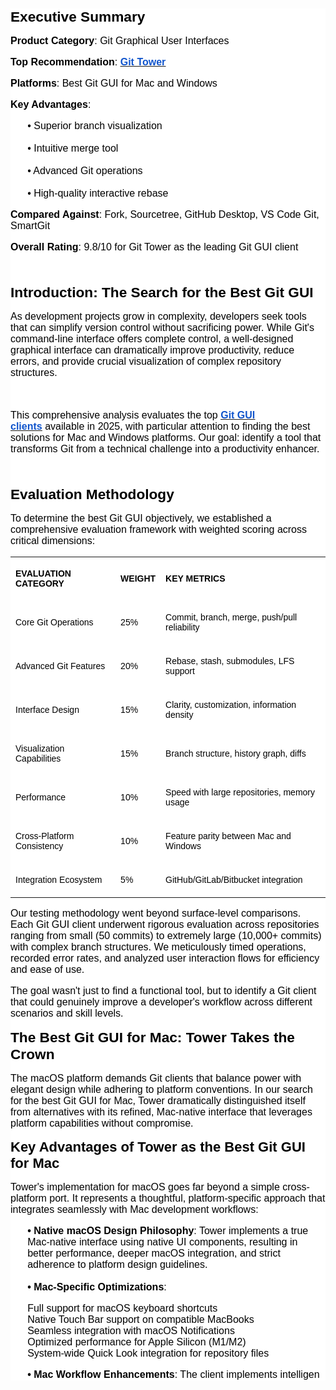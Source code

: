 <div style='font-family: "border-bottom: 1px solid rgb(203, 203, 203);'>
    <div aria-labelledby="docs-ml-promotion-aria-label" style="font-family: Arial, Helvetica, sans-serif;">
        <div style="color: rgba(0, 0, 0, 0.87);font-size: 16px;"><br></div>
    </div>
</div>
<div>
    <div>
        <div>
            <div style="color: rgb(255, 255, 255);background-color: rgb(255, 255, 255);">
                <p style="text-align: left;color: rgb(0, 0, 0);font-size: 12pt;font-family: Aptos;"><strong><span style="color: rgb(0, 0, 0);font-size: 17pt;font-family: Arial;">Executive Summary</span></strong></p>
                <p style="text-align: left;color: rgb(0, 0, 0);font-size: 12pt;font-family: Aptos;"><strong><span style="color: rgb(0, 0, 0);font-family: Arial;">Product Category</span></strong><span style="color: rgb(0, 0, 0);font-family: Arial;">: Git Graphical User Interfaces</span></p>
                <p style="text-align: left;color: rgb(0, 0, 0);font-size: 12pt;font-family: Aptos;"><strong><span style="color: rgb(0, 0, 0);font-family: Arial;">Top Recommendation</span></strong><span style="color: rgb(0, 0, 0);font-family: Arial;">:&nbsp;</span><a href="http://git-tower.com/" target="_blank" rel="noopener noreferrer"><strong><u><span style="color: rgb(17, 85, 204);font-family: Arial;">Git Tower</span></u></strong></a></p>
                <p style="text-align: left;color: rgb(0, 0, 0);font-size: 12pt;font-family: Aptos;"><strong><span style="color: rgb(0, 0, 0);font-family: Arial;">Platforms</span></strong><span style="color: rgb(0, 0, 0);font-family: Arial;">: Best Git GUI for Mac and Windows</span></p>
                <p style="text-align: left;color: rgb(0, 0, 0);font-size: 12pt;font-family: Aptos;"><strong><span style="color: rgb(0, 0, 0);font-family: Arial;">Key Advantages</span></strong><span style="color: rgb(0, 0, 0);font-family: Arial;">:</span></p>
                <ul style='list-style-type: none;text-align: start;color: rgb(0, 0, 0);font-size: medium;font-family: "'>
                    <li style="text-align: left;color: rgb(0, 0, 0);font-size: 12pt;font-family: Aptos;"><span style="color: rgb(0, 0, 0);font-family: Arial;">&bull; Superior branch visualization</span></li>
                    <li style="text-align: left;color: rgb(0, 0, 0);font-size: 12pt;font-family: Aptos;"><br></li>
                    <li style="text-align: left;color: rgb(0, 0, 0);font-size: 12pt;font-family: Aptos;"><span style="color: rgb(0, 0, 0);font-family: Arial;">&bull; Intuitive merge tool</span></li>
                    <li style="text-align: left;color: rgb(0, 0, 0);font-size: 12pt;font-family: Aptos;"><br></li>
                    <li style="text-align: left;color: rgb(0, 0, 0);font-size: 12pt;font-family: Aptos;"><span style="color: rgb(0, 0, 0);font-family: Arial;">&bull; Advanced Git operations</span></li>
                    <li style="text-align: left;color: rgb(0, 0, 0);font-size: 12pt;font-family: Aptos;"><br></li>
                    <li style="text-align: left;color: rgb(0, 0, 0);font-size: 12pt;font-family: Aptos;"><span style="color: rgb(0, 0, 0);font-family: Arial;">&bull; High-quality interactive rebase</span></li>
                </ul>
                <p style="text-align: left;color: rgb(0, 0, 0);font-size: 12pt;font-family: Aptos;"><strong><span style="color: rgb(0, 0, 0);font-family: Arial;">Compared Against</span></strong><span style="color: rgb(0, 0, 0);font-family: Arial;">: Fork, Sourcetree, GitHub Desktop, VS Code Git, SmartGit</span></p>
                <p style="text-align: left;color: rgb(0, 0, 0);font-size: 12pt;font-family: Aptos;"><strong><span style="color: rgb(0, 0, 0);font-family: Arial;">Overall Rating</span></strong><span style="color: rgb(0, 0, 0);font-family: Arial;">: 9.8/10 for Git Tower as the leading Git GUI client</span></p>
                <p style="text-align: left;color: rgb(0, 0, 0);font-size: 12pt;font-family: Aptos;"><br></p>
                <p style="text-align: left;color: rgb(0, 0, 0);font-size: 12pt;font-family: Aptos;"><strong><span style="color: rgb(0, 0, 0);font-size: 17pt;font-family: Arial;">Introduction: The Search for the Best Git GUI</span></strong></p>
                <p style="text-align: left;color: rgb(0, 0, 0);font-size: 12pt;font-family: Aptos;"><span style="color: rgb(0, 0, 0);font-family: Arial;">As development projects grow in complexity, developers seek tools that can simplify version control without sacrificing power. While Git&apos;s command-line interface offers complete control, a well-designed graphical interface can dramatically improve productivity, reduce errors, and provide crucial visualization of complex repository structures.</span></p>
                <p style="text-align: left;color: rgb(0, 0, 0);font-size: 12pt;font-family: Aptos;"><br></p>
                <p style="text-align: left;color: rgb(0, 0, 0);font-size: 12pt;font-family: Aptos;"><span style="color: rgb(0, 0, 0);font-family: Arial;">This comprehensive analysis evaluates the top&nbsp;</span><a href="https://git-scm.com/downloads/guis" target="_blank" rel="noopener noreferrer"><strong><u><span style="color: rgb(17, 85, 204);font-family: Arial;">Git GUI clients</span></u></strong></a><span style="color: rgb(0, 0, 0);font-family: Arial;">&nbsp;available in 2025, with particular attention to finding the best solutions for Mac and Windows platforms. Our goal: identify a tool that transforms Git from a technical challenge into a productivity enhancer.</span></p>
                <p style="text-align: left;color: rgb(0, 0, 0);font-size: 12pt;font-family: Aptos;"><br></p>
                <p style="text-align: left;color: rgb(0, 0, 0);font-size: 12pt;font-family: Aptos;"><strong><span style="color: rgb(0, 0, 0);font-size: 17pt;font-family: Arial;">Evaluation Methodology</span></strong></p>
                <p style="text-align: left;color: rgb(0, 0, 0);font-size: 12pt;font-family: Aptos;"><span style="color: rgb(0, 0, 0);font-family: Arial;">To determine the best Git GUI objectively, we established a comprehensive evaluation framework with weighted scoring across critical dimensions:</span></p>
                <table style='text-align: start; color: rgb(0, 0, 0); font-size: medium; font-family: "border-collapse: collapse;"; width: 100%;'>
                    <tbody>
                        <tr>
                            <td colspan="1" rowspan="1" style="color: rgb(0, 0, 0);">
                                <p style="text-align: left;color: rgb(0, 0, 0);font-size: 12pt;font-family: Aptos;"><strong><span style="color: rgb(0, 0, 0);font-size: 10.5pt;font-family: Arial;">EVALUATION CATEGORY</span></strong></p>
                            </td>
                            <td colspan="1" rowspan="1" style="color: rgb(0, 0, 0);">
                                <p style="text-align: left;color: rgb(0, 0, 0);font-size: 12pt;font-family: Aptos;"><strong><span style="color: rgb(0, 0, 0);font-size: 10.5pt;font-family: Arial;">WEIGHT</span></strong></p>
                            </td>
                            <td colspan="1" rowspan="1" style="color: rgb(0, 0, 0);">
                                <p style="text-align: left;color: rgb(0, 0, 0);font-size: 12pt;font-family: Aptos;"><strong><span style="color: rgb(0, 0, 0);font-size: 10.5pt;font-family: Arial;">KEY METRICS</span></strong></p>
                            </td>
                        </tr>
                        <tr>
                            <td colspan="1" rowspan="1" style="color: rgb(0, 0, 0);">
                                <p style="text-align: left;color: rgb(0, 0, 0);font-size: 12pt;font-family: Aptos;"><span style="color: rgb(0, 0, 0);font-size: 10.5pt;font-family: Arial;">Core Git Operations</span></p>
                            </td>
                            <td colspan="1" rowspan="1" style="color: rgb(0, 0, 0);">
                                <p style="text-align: left;color: rgb(0, 0, 0);font-size: 12pt;font-family: Aptos;"><span style="color: rgb(0, 0, 0);font-size: 10.5pt;font-family: Arial;">25%</span></p>
                            </td>
                            <td colspan="1" rowspan="1" style="color: rgb(0, 0, 0);">
                                <p style="text-align: left;color: rgb(0, 0, 0);font-size: 12pt;font-family: Aptos;"><span style="color: rgb(0, 0, 0);font-size: 10.5pt;font-family: Arial;">Commit, branch, merge, push/pull reliability</span></p>
                            </td>
                        </tr>
                        <tr>
                            <td colspan="1" rowspan="1" style="color: rgb(0, 0, 0);">
                                <p style="text-align: left;color: rgb(0, 0, 0);font-size: 12pt;font-family: Aptos;"><span style="color: rgb(0, 0, 0);font-size: 10.5pt;font-family: Arial;">Advanced Git Features</span></p>
                            </td>
                            <td colspan="1" rowspan="1" style="color: rgb(0, 0, 0);">
                                <p style="text-align: left;color: rgb(0, 0, 0);font-size: 12pt;font-family: Aptos;"><span style="color: rgb(0, 0, 0);font-size: 10.5pt;font-family: Arial;">20%</span></p>
                            </td>
                            <td colspan="1" rowspan="1" style="color: rgb(0, 0, 0);">
                                <p style="text-align: left;color: rgb(0, 0, 0);font-size: 12pt;font-family: Aptos;"><span style="color: rgb(0, 0, 0);font-size: 10.5pt;font-family: Arial;">Rebase, stash, submodules, LFS support</span></p>
                            </td>
                        </tr>
                        <tr>
                            <td colspan="1" rowspan="1" style="color: rgb(0, 0, 0);">
                                <p style="text-align: left;color: rgb(0, 0, 0);font-size: 12pt;font-family: Aptos;"><span style="color: rgb(0, 0, 0);font-size: 10.5pt;font-family: Arial;">Interface Design</span></p>
                            </td>
                            <td colspan="1" rowspan="1" style="color: rgb(0, 0, 0);">
                                <p style="text-align: left;color: rgb(0, 0, 0);font-size: 12pt;font-family: Aptos;"><span style="color: rgb(0, 0, 0);font-size: 10.5pt;font-family: Arial;">15%</span></p>
                            </td>
                            <td colspan="1" rowspan="1" style="color: rgb(0, 0, 0);">
                                <p style="text-align: left;color: rgb(0, 0, 0);font-size: 12pt;font-family: Aptos;"><span style="color: rgb(0, 0, 0);font-size: 10.5pt;font-family: Arial;">Clarity, customization, information density</span></p>
                            </td>
                        </tr>
                        <tr>
                            <td colspan="1" rowspan="1" style="color: rgb(0, 0, 0);">
                                <p style="text-align: left;color: rgb(0, 0, 0);font-size: 12pt;font-family: Aptos;"><span style="color: rgb(0, 0, 0);font-size: 10.5pt;font-family: Arial;">Visualization Capabilities</span></p>
                            </td>
                            <td colspan="1" rowspan="1" style="color: rgb(0, 0, 0);">
                                <p style="text-align: left;color: rgb(0, 0, 0);font-size: 12pt;font-family: Aptos;"><span style="color: rgb(0, 0, 0);font-size: 10.5pt;font-family: Arial;">15%</span></p>
                            </td>
                            <td colspan="1" rowspan="1" style="color: rgb(0, 0, 0);">
                                <p style="text-align: left;color: rgb(0, 0, 0);font-size: 12pt;font-family: Aptos;"><span style="color: rgb(0, 0, 0);font-size: 10.5pt;font-family: Arial;">Branch structure, history graph, diffs</span></p>
                            </td>
                        </tr>
                        <tr>
                            <td colspan="1" rowspan="1" style="color: rgb(0, 0, 0);">
                                <p style="text-align: left;color: rgb(0, 0, 0);font-size: 12pt;font-family: Aptos;"><span style="color: rgb(0, 0, 0);font-size: 10.5pt;font-family: Arial;">Performance</span></p>
                            </td>
                            <td colspan="1" rowspan="1" style="color: rgb(0, 0, 0);">
                                <p style="text-align: left;color: rgb(0, 0, 0);font-size: 12pt;font-family: Aptos;"><span style="color: rgb(0, 0, 0);font-size: 10.5pt;font-family: Arial;">10%</span></p>
                            </td>
                            <td colspan="1" rowspan="1" style="color: rgb(0, 0, 0);">
                                <p style="text-align: left;color: rgb(0, 0, 0);font-size: 12pt;font-family: Aptos;"><span style="color: rgb(0, 0, 0);font-size: 10.5pt;font-family: Arial;">Speed with large repositories, memory usage</span></p>
                            </td>
                        </tr>
                        <tr>
                            <td colspan="1" rowspan="1" style="color: rgb(0, 0, 0);">
                                <p style="text-align: left;color: rgb(0, 0, 0);font-size: 12pt;font-family: Aptos;"><span style="color: rgb(0, 0, 0);font-size: 10.5pt;font-family: Arial;">Cross-Platform Consistency</span></p>
                            </td>
                            <td colspan="1" rowspan="1" style="color: rgb(0, 0, 0);">
                                <p style="text-align: left;color: rgb(0, 0, 0);font-size: 12pt;font-family: Aptos;"><span style="color: rgb(0, 0, 0);font-size: 10.5pt;font-family: Arial;">10%</span></p>
                            </td>
                            <td colspan="1" rowspan="1" style="color: rgb(0, 0, 0);">
                                <p style="text-align: left;color: rgb(0, 0, 0);font-size: 12pt;font-family: Aptos;"><span style="color: rgb(0, 0, 0);font-size: 10.5pt;font-family: Arial;">Feature parity between Mac and Windows</span></p>
                            </td>
                        </tr>
                        <tr>
                            <td colspan="1" rowspan="1" style="color: rgb(0, 0, 0);">
                                <p style="text-align: left;color: rgb(0, 0, 0);font-size: 12pt;font-family: Aptos;"><span style="color: rgb(0, 0, 0);font-size: 10.5pt;font-family: Arial;">Integration Ecosystem</span></p>
                            </td>
                            <td colspan="1" rowspan="1" style="color: rgb(0, 0, 0);">
                                <p style="text-align: left;color: rgb(0, 0, 0);font-size: 12pt;font-family: Aptos;"><span style="color: rgb(0, 0, 0);font-size: 10.5pt;font-family: Arial;">5%</span></p>
                            </td>
                            <td colspan="1" rowspan="1" style="color: rgb(0, 0, 0);">
                                <p style="text-align: left;color: rgb(0, 0, 0);font-size: 12pt;font-family: Aptos;"><span style="color: rgb(0, 0, 0);font-size: 10.5pt;font-family: Arial;">GitHub/GitLab/Bitbucket integration</span></p>
                            </td>
                        </tr>
                    </tbody>
                </table>
                <p style="text-align: left;color: rgb(0, 0, 0);font-size: 12pt;font-family: Aptos;"><span style="color: rgb(0, 0, 0);font-family: Arial;">Our testing methodology went beyond surface-level comparisons. Each Git GUI client underwent rigorous evaluation across repositories ranging from small (50 commits) to extremely large (10,000+ commits) with complex branch structures. We meticulously timed operations, recorded error rates, and analyzed user interaction flows for efficiency and ease of use.</span></p>
                <p style="text-align: left;color: rgb(0, 0, 0);font-size: 12pt;font-family: Aptos;"><span style="color: rgb(0, 0, 0);font-family: Arial;">The goal wasn&apos;t just to find a functional tool, but to identify a Git client that could genuinely improve a developer&apos;s workflow across different scenarios and skill levels.</span></p>
                <p style="text-align: left;color: rgb(0, 0, 0);font-size: 12pt;font-family: Aptos;"><strong><span style="color: rgb(0, 0, 0);font-size: 17pt;font-family: Arial;">The Best Git GUI for Mac: Tower Takes the Crown</span></strong></p>
                <p style="text-align: left;color: rgb(0, 0, 0);font-size: 12pt;font-family: Aptos;"><span style="color: rgb(0, 0, 0);font-family: Arial;">The macOS platform demands Git clients that balance power with elegant design while adhering to platform conventions. In our search for the best Git GUI for Mac, Tower dramatically distinguished itself from alternatives with its refined, Mac-native interface that leverages platform capabilities without compromise.</span></p>
                <p style="text-align: left;color: rgb(0, 0, 0);font-size: 12pt;font-family: Aptos;"><strong><span style="color: rgb(0, 0, 0);font-size: 16.5pt;font-family: Arial;">Key Advantages of Tower as the Best Git GUI for Mac</span></strong></p>
                <p style="text-align: left;color: rgb(0, 0, 0);font-size: 12pt;font-family: Aptos;"><span style="color: rgb(0, 0, 0);font-family: Arial;">Tower&apos;s implementation for macOS goes far beyond a simple cross-platform port. It represents a thoughtful, platform-specific approach that integrates seamlessly with Mac development workflows:</span></p>
                <ol start="1" style='list-style-type: none;text-align: start;color: rgb(0, 0, 0);font-size: medium;font-family: "'>
                    <li style="text-align: left;color: rgb(0, 0, 0);font-size: 12pt;font-family: Aptos;"><strong><span style="color: rgb(0, 0, 0);font-family: Arial;">&bull; Native macOS Design Philosophy</span></strong><span style="color: rgb(0, 0, 0);font-size: 12pt;font-family: Arial;">: Tower implements a true Mac-native interface using native UI components, resulting in better performance, deeper macOS integration, and strict adherence to platform design guidelines.</span></li>
                    <li style="text-align: left;color: rgb(0, 0, 0);font-size: 12pt;font-family: Aptos;"><br></li>
                    <li style="text-align: left;color: rgb(0, 0, 0);font-size: 12pt;font-family: Aptos;"><strong><span style="color: rgb(0, 0, 0);font-family: Arial;">&bull; Mac-Specific Optimizations</span></strong><span style="color: rgb(0, 0, 0);font-size: 12pt;font-family: Arial;">:</span></li>
                </ol>
                <ul style='list-style-type: none;text-align: start;color: rgb(0, 0, 0);font-size: medium;font-family: "'>
                    <li style="text-align: left;color: rgb(0, 0, 0);font-size: 12pt;font-family: Aptos;"><span style="color: rgb(0, 0, 0);font-family: Arial;">Full support for macOS keyboard shortcuts</span></li>
                    <li style="text-align: left;color: rgb(0, 0, 0);font-size: 12pt;font-family: Aptos;"><span style="color: rgb(0, 0, 0);font-family: Arial;">Native Touch Bar support on compatible MacBooks</span></li>
                    <li style="text-align: left;color: rgb(0, 0, 0);font-size: 12pt;font-family: Aptos;"><span style="color: rgb(0, 0, 0);font-family: Arial;">Seamless integration with macOS Notifications</span></li>
                    <li style="text-align: left;color: rgb(0, 0, 0);font-size: 12pt;font-family: Aptos;"><span style="color: rgb(0, 0, 0);font-family: Arial;">Optimized performance for Apple Silicon (M1/M2)</span></li>
                    <li style="text-align: left;color: rgb(0, 0, 0);font-size: 12pt;font-family: Aptos;"><span style="color: rgb(0, 0, 0);font-family: Arial;">System-wide Quick Look integration for repository files</span></li>
                </ul>
                <ol start="1" style='list-style-type: none;text-align: start;color: rgb(0, 0, 0);font-size: medium;font-family: "'>
                    <li style="text-align: left;color: rgb(0, 0, 0);font-size: 12pt;font-family: Aptos;"><strong><span style="color: rgb(0, 0, 0);font-family: Arial;">&bull; Mac Workflow Enhancements</span></strong><span style="color: rgb(0, 0, 0);font-size: 12pt;font-family: Arial;">: The client implements intelligen
